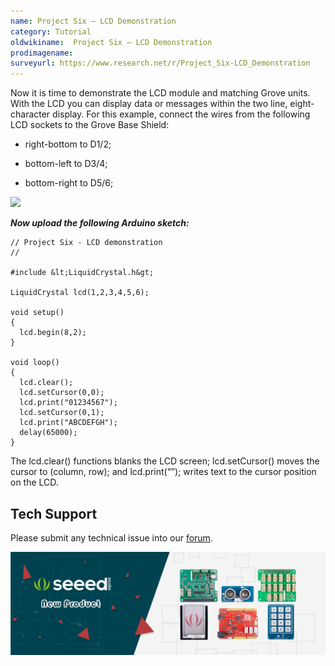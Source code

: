 ```yaml
---
name: Project Six – LCD Demonstration
category: Tutorial
oldwikiname:  Project Six – LCD Demonstration
prodimagename:  
surveyurl: https://www.research.net/r/Project_Six-LCD_Demonstration
---
```

Now it is time to demonstrate the LCD module and matching Grove units. With the LCD you can display data or messages within the two line, eight-character display. For this example, connect the wires from the following LCD sockets to the Grove Base Shield:

*   right-bottom to D1/2;

*   bottom-left to D3/4;

*   bottom-right to D5/6;

![](https://files.seeedstudio.com/wiki/Project_Six-LCD_Demonstration/img/Conn-six.jpg)

_**Now upload the following Arduino sketch:**_

```
// Project Six - LCD demonstration
//

#include &lt;LiquidCrystal.h&gt;

LiquidCrystal lcd(1,2,3,4,5,6);

void setup()
{
  lcd.begin(8,2);
}

void loop()
{
  lcd.clear();
  lcd.setCursor(0,0);
  lcd.print("01234567");
  lcd.setCursor(0,1);
  lcd.print("ABCDEFGH");
  delay(65000);
}
```

The lcd.clear() functions blanks the LCD screen; lcd.setCursor() moves the cursor to (column, row); and lcd.print(“”); writes text to the cursor position on the LCD.

## Tech Support
Please submit any technical issue into our [forum](http://forum.seeedstudio.com/). <br /><p style="text-align:center"><a href="https://www.seeedstudio.com/act-4.html?utm_source=wiki&utm_medium=wikibanner&utm_campaign=newproducts" target="_blank"><img src="https://github.com/SeeedDocument/Wiki_Banner/raw/master/new_product.jpg" /></a></p>